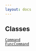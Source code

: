 ```yaml
---
layout: docs
---
```

## Classes

<a href="../object/Command.html#Command"
target="main"><code>Command</code></a>  
<a href="../object/FuncCommand.html#FuncCommand"
target="main"><code>FuncCommand</code></a>  
